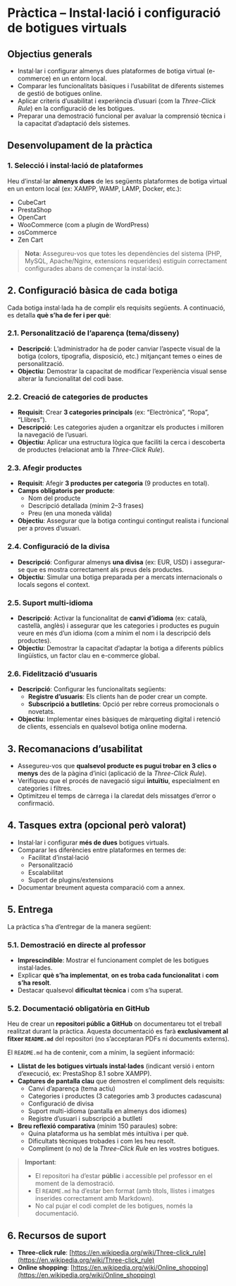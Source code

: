 
# **Pràctica – Instal·lació i configuració de botigues virtuals**

## **Objectius generals**

- Instal·lar i configurar almenys dues plataformes de botiga virtual (e-commerce) en un entorn local.
- Comparar les funcionalitats bàsiques i l’usabilitat de diferents sistemes de gestió de botigues online.
- Aplicar criteris d’usabilitat i experiència d’usuari (com la *Three-Click Rule*) en la configuració de les botigues.
- Preparar una demostració funcional per avaluar la comprensió tècnica i la capacitat d’adaptació dels sistemes.

## **Desenvolupament de la pràctica**

### **1. Selecció i instal·lació de plataformes**

Heu d’instal·lar **almenys dues** de les següents plataformes de botiga virtual en un entorn local (ex: XAMPP, WAMP, LAMP, Docker, etc.):

- CubeCart  
- PrestaShop  
- OpenCart  
- WooCommerce (com a plugin de WordPress)  
- osCommerce  
- Zen Cart  

> **Nota**: Assegureu-vos que totes les dependències del sistema (PHP, MySQL, Apache/Nginx, extensions requerides) estiguin correctament configurades abans de començar la instal·lació.

## **2. Configuració bàsica de cada botiga**

Cada botiga instal·lada ha de complir els requisits següents. A continuació, es detalla **què s’ha de fer i per què**:

### **2.1. Personalització de l’aparença (tema/disseny)**
- **Descripció**: L’administrador ha de poder canviar l’aspecte visual de la botiga (colors, tipografia, disposició, etc.) mitjançant temes o eines de personalització.
- **Objectiu**: Demostrar la capacitat de modificar l’experiència visual sense alterar la funcionalitat del codi base.

### **2.2. Creació de categories de productes**
- **Requisit**: Crear **3 categories principals** (ex: “Electrònica”, “Ropa”, “Llibres”).
- **Descripció**: Les categories ajuden a organitzar els productes i milloren la navegació de l’usuari.
- **Objectiu**: Aplicar una estructura lògica que faciliti la cerca i descoberta de productes (relacionat amb la *Three-Click Rule*).

### **2.3. Afegir productes**
- **Requisit**: Afegir **3 productes per categoria** (9 productes en total).
- **Camps obligatoris per producte**:
  - Nom del producte  
  - Descripció detallada (mínim 2–3 frases)  
  - Preu (en una moneda vàlida)  
- **Objectiu**: Assegurar que la botiga contingui contingut realista i funcional per a proves d’usuari.

### **2.4. Configuració de la divisa**
- **Descripció**: Configurar almenys **una divisa** (ex: EUR, USD) i assegurar-se que es mostra correctament als preus dels productes.
- **Objectiu**: Simular una botiga preparada per a mercats internacionals o locals segons el context.

### **2.5. Suport multi-idioma**
- **Descripció**: Activar la funcionalitat de **canvi d’idioma** (ex: català, castellà, anglès) i assegurar que les categories i productes es puguin veure en més d’un idioma (com a mínim el nom i la descripció dels productes).
- **Objectiu**: Demostrar la capacitat d’adaptar la botiga a diferents públics lingüístics, un factor clau en e-commerce global.

### **2.6. Fidelització d’usuaris**
- **Descripció**: Configurar les funcionalitats següents:
  - **Registre d’usuaris**: Els clients han de poder crear un compte.
  - **Subscripció a butlletins**: Opció per rebre correus promocionals o novetats.
- **Objectiu**: Implementar eines bàsiques de màrqueting digital i retenció de clients, essencials en qualsevol botiga online moderna.

## **3. Recomanacions d’usabilitat**

- Assegureu-vos que **qualsevol producte es pugui trobar en 3 clics o menys** des de la pàgina d’inici (aplicació de la *Three-Click Rule*).
- Verifiqueu que el procés de navegació sigui **intuïtiu**, especialment en categories i filtres.
- Optimitzeu el temps de càrrega i la claredat dels missatges d’error o confirmació.

## **4. Tasques extra (opcional però valorat)**

- Instal·lar i configurar **més de dues** botigues virtuals.
- Comparar les diferències entre plataformes en termes de:
  - Facilitat d’instal·lació  
  - Personalització  
  - Escalabilitat  
  - Suport de plugins/extensions  
- Documentar breument aquesta comparació com a annex.

## **5. Entrega**

La pràctica s’ha d’entregar de la manera següent:

### **5.1. Demostració en directe al professor**
- **Imprescindible**: Mostrar el funcionament complet de les botigues instal·lades.
- Explicar **què s’ha implementat**, **on es troba cada funcionalitat** i **com s’ha resolt**.
- Destacar qualsevol **dificultat tècnica** i com s’ha superat.

### **5.2. Documentació obligatòria en GitHub**

Heu de crear un **repositori públic a GitHub** on documentareu tot el treball realitzat durant la pràctica. Aquesta documentació es farà **exclusivament al fitxer `README.md`** del repositori (no s’acceptaran PDFs ni documents externs).

El `README.md` ha de contenir, com a mínim, la següent informació:

- **Llistat de les botigues virtuals instal·lades** (indicant versió i entorn d’execució, ex: PrestaShop 8.1 sobre XAMPP).
- **Captures de pantalla clau** que demostren el compliment dels requisits:
  - Canvi d’aparença (tema actiu)
  - Categories i productes (3 categories amb 3 productes cadascuna)
  - Configuració de divisa
  - Suport multi-idioma (pantalla en almenys dos idiomes)
  - Registre d’usuari i subscripció a butlletí
- **Breu reflexió comparativa** (mínim 150 paraules) sobre:
  - Quina plataforma us ha semblat més intuïtiva i per què.
  - Dificultats tècniques trobades i com les heu resolt.
  - Compliment (o no) de la *Three-Click Rule* en les vostres botigues.

> **Important**:  
> - El repositori ha d’estar **públic** i accessible pel professor en el moment de la demostració.  
> - El `README.md` ha d’estar ben format (amb títols, llistes i imatges inserides correctament amb Markdown).  
> - No cal pujar el codi complet de les botigues, només la documentació.  

## **6. Recursos de suport**

- **Three-click rule**: [https://en.wikipedia.org/wiki/Three-click_rule](https://en.wikipedia.org/wiki/Three-click_rule)  
- **Online shopping**: [https://en.wikipedia.org/wiki/Online_shopping](https://en.wikipedia.org/wiki/Online_shopping)  

